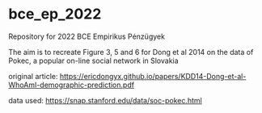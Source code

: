 # bce_ep_2022
Repository for 2022 BCE Empirikus Pénzügyek

The aim is to recreate Figure 3, 5 and 6 for Dong et al 2014 on the data of Pokec, a popular on-line social network in Slovakia

original article: https://ericdongyx.github.io/papers/KDD14-Dong-et-al-WhoAmI-demographic-prediction.pdf

data used: https://snap.stanford.edu/data/soc-pokec.html

